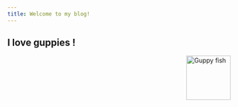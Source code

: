 ```yaml
---
title: Welcome to my blog!
---
```


## I love guppies !
<img alt="Guppy fish" src="https://th.bing.com/th/id/OIP.ZYFsFl_DHPC3wIt95k7vkQHaE7?w=150&h=104&c=7&bgcl=6f103c&r=0&o=6&dpr=1.5&pid=13.1" width="100" align="right">
